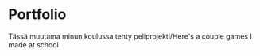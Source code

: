 # Portfolio
 Tässä muutama minun koulussa tehty peliprojekti/Here's a couple games I made at school

